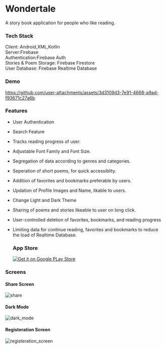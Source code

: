 # Wondertale
A story book application for people who like reading.

### Tech Stack
Client: Android,XML,Kotlin<br />
Server:Firebase<br />
Authentication:Firebase Auth<br />
Stories & Poem Storage: Firebase Firestore<br />
User Database: Firebase Realtime Database<br />

### Demo
https://github.com/user-attachments/assets/3d3109d3-7e91-4668-a9ad-f93671c27a6b


### Features
- User Authentication
- Search Feature
- Tracks reading progress of user.
- Adjustable Font Family and Font Size.
- Segregation of data according to genres and categories.
- Seperation of short poems, for quick accessiblity.
- Addition of favorites and bookmarks preferable by users.
- Updation of Profile Images and Name, likable to users.
- Change Light and Dark Theme
- Sharing of poems and stories likeable to user on long click.
- User-controlled deletion of favorites, bookmarks, and reading progress
- Limiting data for continue reading, favorites and bookmarks to reduce the load of Realtime Database.

  ### App Store
  [![Get it on Google PLay Store](https://colab.research.google.com/drive/1J2GISw-_9Z1dWCrf7Pphq0V8uRzQoBtI)](https://play.google.com/store/apps/details?id=com.toonandtool.wondertales)




### Screens
#### Share Screen
![share](https://github.com/user-attachments/assets/a75451fc-da4f-41a0-8384-b19257bd756f )
#### Dark Mode
![dark_mode](https://github.com/user-attachments/assets/dd07c21c-e4c0-47a2-a14f-1405a468890d)
#### Registeration Screen
![registeration_screen](https://github.com/user-attachments/assets/973f06cc-a43f-4238-8a4b-01e75e4f91e2)








